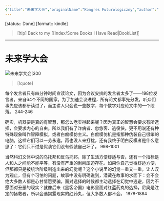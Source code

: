 ```yaml
---
{"title":"未来学大会","originalName":"Kongres Futurologiczny","author":"波 斯坦尼斯瓦夫·莱姆","transAuthor":"许东华","publisher":"译林出版社","rating":9.1,"RelatedBooks":"其主之声,惨败,索拉里斯星,无敌号,伊甸,机器人大师,莱姆狂想曲,星际旅行日记,挽救计划,星之继承者","ISBN":9787544785631,"type":"ReadNote","link":"https://book.douban.com/subject/35330057","cover":"https://img9.doubanio.com/view/subject/l/public/s33925034.jpg","pages":143,"publishDate":"2021-8","EndDate":"2023-03-18","alias":null,"pageprogress":null,"banner_icon":"📖","banner":"https://img9.doubanio.com/view/subject/l/public/s33925034.jpg","dg-publish":true,"permalink":"/BookNotes/未来学大会/","dgPassFrontmatter":true,"noteIcon":""}
---
```


[status:: Done]
[format:: kindle]

>[!tip] Back to my [[Index/Some Books I Have Read\|BookList]]

---
# 未来学大会

![未来学大会|300](https://img9.doubanio.com/view/subject/l/public/s33925034.jpg)

>[!quote]


每个发言者只有四分钟时间宣读论文，因为会议安排的发言者太多了——198位发言者，来自64个不同的国家。为了加速会议进程，所有论文都事先分发，听众们事先应该都研读过了，而主讲人只会说一些数字，每个数字对应论文中的一个段落。
244-246   
 
确实，机器要是真的有智慧，那怎么老实得起来呢？因为真正的智慧会要求有所选择，会要求内心的自由。所以我们有了诈病者、忽悠客、逃役侠，更不用说还有种特殊现象叫作智障模拟，或者白痴模仿主义。白痴模仿机是指那种伪装自己很笨的电脑，这样它们可以一劳永逸，再也没人来打扰。还有我终于明白反模者是什么意思了：它们只不过是假装它们没有假装自己坏了。
998-1001   
 
当然科幻文体中说的乌托邦和反乌托邦，除了生活方便舒适与否，还有一个指标是人和人之间能不能平等，有没有严重的剥削压迫存在。如果你自己觉得舒适方便，但那都只是被统治阶级制造出来的幻觉呢？这个小说里的幻觉一重又一重，让人叹为观止，但有个可怕的问题，故事中没有明确说到，潜藏在故事的水面下：会不会绝大多数人都是心甘情愿受骗，面对选择的时候都主动选择在幻觉中逃避，因为不愿面对丑恶的现实？就像后来《黑客帝国》电影里面对红蓝药丸的选择，尼奥是注定的拯救者，所以会选揭露现实的红药丸，但大多数人都不会。 
1878-1884